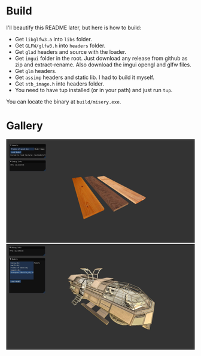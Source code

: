 # Build
I'll beautify this README later, but here is how to build: 
- Get `libglfw3.a` into `libs` folder. 
- Get `GLFW/glfw3.h` into `headers` folder. 
- Get `glad` headers and source with the loader. 
- Get `imgui` folder in the root. Just download any release from github as zip and extract-rename. Also download the imgui opengl and glfw files.
- Get `glm` headers. 
- Get `assimp` headers and static lib. I had to build it myself. 
- Get `stb_image.h` into headers folder. 
- You need to have tup installed (or in your path) and just run `tup`. 

You can locate the binary at `build/misery.exe`.

# Gallery
![](gallery/texture_on.jpg)
![](gallery/space_shuttle_without_glass_filesystem.jpg)
